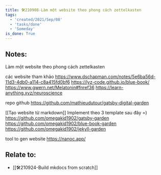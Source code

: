 ```yaml
---
title: 🛠️210908-Làm một website theo phong cách zettelkasten
tags:
  - 'created/2021/Sep/08'
  - 'tasks/done'
  - 'Someday'
is_done: True
---
```


## Notes:
Làm một website theo phong cách zettelkasten

các website tham khảo
https://www.dschapman.com/notes/5e6ba56d-11d3-4db0-a114-c8a415fd0bf6
https://lyz-code.github.io/blue-book/
https://www.gwern.net/Melatonin#fnref36
https://learn-anything.xyz/neuroscience

repo github
https://github.com/mathieudutour/gatsby-digital-garden

[[Tạo website từ markdown]]
Implement theo 3 template sau đây =)
https://github.com/omegakid1902/gatsby-garden
https://github.com/omegakid1902/blue-book-garden
https://github.com/omegakid1902/jekyll-garden

tool to gen website
https://nanoc.app/

## Relate to:
- [[🛠️210924-Build mkdocs from scratch]]